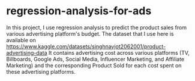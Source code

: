 # regression-analysis-for-ads
In this project, I use regression analysis to predict the product sales from various advertising platform's budget. The dataset that I use here is available on https://www.kaggle.com/datasets/singhnavjot2062001/product-advertising-data
It contains advertising cost across various platforms (TV, Billboards, Google Ads, Social Media, Influencer Marketing, and Affiliate Marketing) and the corresponding Product Sold for each cost spent on these advertising platforms.
